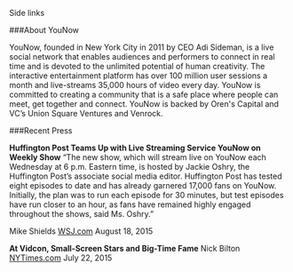 <div class="side">
  
  Side links
  
</div>
<div class="main">
  
  ###About YouNow
  
  YouNow, founded in New York City in 2011 by CEO Adi Sideman, is a live social network that enables audiences and performers to connect in real time and is devoted to the unlimited potential of human creativity. The interactive entertainment platform has over 100 million user sessions a month and live-streams 35,000 hours of video every day. YouNow is committed to creating a community that is a safe place where people can meet, get together and connect. YouNow is backed by Oren's Capital and VC’s Union Square Ventures and Venrock.
  
  
  ###Recent Press
  
  **Huffington Post Teams Up with Live Streaming Service YouNow on Weekly Show**
  “The new show, which will stream live on YouNow each Wednesday at 6 p.m. Eastern time, is hosted by Jackie Oshry, the Huffington Post’s associate social media editor. Huffington Post has tested eight episodes to date and has already garnered 17,000 fans on YouNow. Initially, the plan was to run each episode for 30 minutes, but test episodes have run closer to an hour, as fans have remained highly engaged throughout the shows, said Ms. Oshry.” 
  
  Mike Shields
  [WSJ.com](http://WSJ.com)
  August 18, 2015
  
  **At Vidcon, Small-Screen Stars and Big-Time Fame**
  Nick Bilton
  [NYTimes.com](http://NYTimes.com)
  July 22, 2015

</div>
